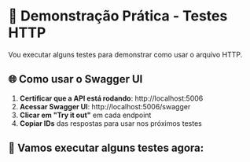 # 🧪 Demonstração Prática - Testes HTTP

Vou executar alguns testes para demonstrar como usar o arquivo HTTP.

## 🌐 Como usar o Swagger UI

1. **Certificar que a API está rodando**: http://localhost:5006
2. **Acessar Swagger UI**: http://localhost:5006/swagger
3. **Clicar em "Try it out"** em cada endpoint
4. **Copiar IDs** das respostas para usar nos próximos testes

## 🎯 Vamos executar alguns testes agora: